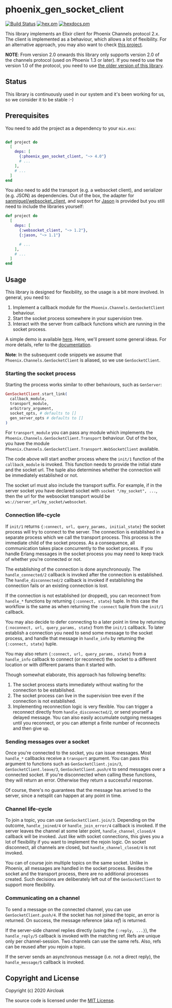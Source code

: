 # phoenix_gen_socket_client

[![Build
Status](https://travis-ci.org/Aircloak/phoenix_gen_socket_client.svg?branch=master)](https://travis-ci.org/Aircloak/phoenix_gen_socket_client)
[![hex.pm](https://img.shields.io/hexpm/v/phoenix_gen_socket_client.svg?style=flat-square)](https://hex.pm/packages/phoenix_gen_socket_client)
[![hexdocs.pm](https://img.shields.io/badge/docs-latest-green.svg?style=flat-square)](https://hexdocs.pm/phoenix_gen_socket_client/)

This library implements an Elixir client for Phoenix Channels protocol 2.x. The client is implemented as a behaviour, which allows a lot of flexibility. For an alternative approach, you may also want to check [this project](https://github.com/mobileoverlord/phoenix_channel_client).

__NOTE__: From version 2.0 onwards this library only supports version 2.0 of the channels protocol (used on Phoenix 1.3 or later). If you need to use the version 1.0 of the protocol, you need to use [the older version of this library](https://hex.pm/packages/phoenix_gen_socket_client/1.2.0).


## Status

This library is continuously used in our system and it's been working for us, so we consider it to be stable :-)


## Prerequisites

You need to add the project as a dependency to your `mix.exs`:

```elixir

def project do
  [
    deps: [
      {:phoenix_gen_socket_client, "~> 4.0"}
      # ...
    ],
    # ...
  ]
end
```

You also need to add the transport (e.g. a websocket client), and serializer (e.g. JSON) as dependencies. Out of the box, the adapter for [sanmiguel/websocket_client](https://github.com/sanmiguel/websocket_client), and support for [Jason](https://hex.pm/packages/jason) is provided but you still need to include the libraries yourself:

```elixir
def project do
  [
    deps: [
      {:websocket_client, "~> 1.2"},
      {:jason, "~> 1.1"}

      # ...
    ],
    # ...
  ]
end
```


## Usage

This library is designed for flexibility, so the usage is a bit more involved. In general, you need to:

1. Implement a callback module for the `Phoenix.Channels.GenSocketClient` behaviour.
2. Start the socket process somewhere in your supervision tree.
3. Interact with the server from callback functions which are running in the socket process.

A simple demo is available [here](https://github.com/Aircloak/phoenix_gen_socket_client/tree/master/example). Here, we'll present some general ideas. For more details, refer to the [documentation](https://hexdocs.pm/phoenix_gen_socket_client/Phoenix.Channels.GenSocketClient.html).

__Note__: In the subsequent code snippets we assume that `Phoenix.Channels.GenSocketClient` is aliased, so we use `GenSocketClient`.


### Starting the socket process

Starting the process works similar to other behaviours, such as `GenServer`:

```elixir
GenSocketClient.start_link(
  callback_module,
  transport_module,
  arbitrary_argument,
  socket_opts, # defaults to []
  gen_server_opts # defaults to []
)
```

For `transport_module` you can pass any module which implements the `Phoenix.Channels.GenSocketClient.Transport` behaviour. Out of the box, you have the module `Phoenix.Channels.GenSocketClient.Transport.WebSocketClient` available.

The code above will start another process where the `init/1` function of the `callback_module` is invoked. This function needs to provide the initial state and the socket url. The tuple also determines whether the connection will be immediately established or not.

The socket url must also include the transport suffix. For example, if in the server socket you have declared socket with `socket "/my_socket", ...`, then the url for the websocket transport would be `ws://server_url/my_socket/websocket`.


### Connection life-cycle

If `init/1` returns `{:connect, url, query_params, initial_state}` the socket process will try to connect to the server. The connection is established in a separate process which we call the transport process. This process is the immediate child of the socket process. As a consequence, all communication takes place concurrently to the socket process. If you handle Erlang messages in the socket process you may need to keep track of whether you're connected or not.

The establishing of the connection is done asynchronously. The `handle_connected/2` callback is invoked after the connection is established. The `handle_disconnected/2` callback is invoked if establishing the connection fails or an existing connection is lost.

If the connection is not established (or dropped), you can reconnect from `handle_*` functions by returning `{:connect, state}` tuple. In this case the workflow is the same as when returning the `:connect` tuple from the `init/1` callback.

You may also decide to defer connecting to a later point in time by returning `{:noconnect, url, query_params, state}` from the `init/1` callback. To later establish a connection you need to send some message to the socket process, and handle that message in `handle_info` by returning the `{:connect, state}` tuple.

You may also return `{:connect, url, query_params, state}` from a `handle_info` callback to connect (or reconnect) the socket to a different location or with different params than it started with.


Though somewhat elaborate, this approach has following benefits:

1. The socket process starts immediately without waiting for the connection to be established.
2. The socket process can live in the supervision tree even if the connection is not established.
3. Implementing reconnection logic is very flexible. You can trigger a reconnect directly from `handle_disconnected/2`, or send yourself a delayed message. You can also easily accumulate outgoing messages until you reconnect, or you can attempt a finite number of reconnects and then give up.


### Sending messages over a socket

Once you're connected to the socket, you can issue messages. Most `handle_*` callbacks receive a `transport` argument. You can pass this argument to functions such as `GenSocketClient.join/3`, `GenSocketClient.leave/3`, `GenSocketClient.push/4` to send messages over a connected socket. If you're disconnected when calling these functions, they will return an error. Otherwise they return a successful response.

Of course, there's no guarantees that the message has arrived to the server, since a netsplit can happen at any point in time.


### Channel life-cycle

To join a topic, you can use `GenSocketClient.join/3`. Depending on the outcome, `handle_joined/4` or `handle_join_error/4` callback is invoked. If the server leaves the channel at some later point, `handle_channel_closed/4` callback will be invoked. Just like with socket connections, this gives you a lot of flexibility if you want to implement the rejoin logic. On socket disconnect, all channels are closed, but `handle_channel_closed/4` is not invoked.

You can of course join multiple topics on the same socket. Unlike in Phoenix, all messages are handled in the socket process. Besides the socket and the transport process, there are no additional processes created. Such decisions are deliberately left out of the `GenSocketClient` to support more flexibility.


### Communicating on a channel

To send a message on the connected channel, you can use `GenSocketClient.push/4`. If the socket has not joined the topic, an error is returned. On success, the message reference (aka _ref_) is returned.

If the server-side channel replies directly (using the `{:reply, ...}`), the `handle_reply/5` callback is invoked with the matching ref. Refs are unique only per channel-session. Two channels can use the same refs. Also, refs can be reused after you rejoin a topic.

If the server sends an asynchronous message (i.e. not a direct reply), the `handle_message/5` callback is invoked.


## Copyright and License

Copyright (c) 2020 Aircloak

The source code is licensed under the [MIT License](./LICENSE.md).
